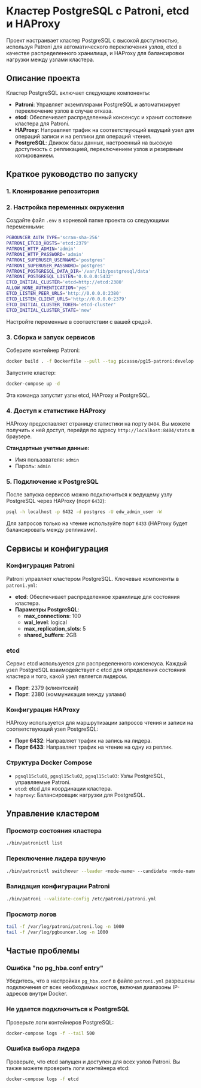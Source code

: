 # Кластер PostgreSQL с Patroni, etcd и HAProxy

Проект настраивает кластер PostgreSQL с высокой доступностью, используя Patroni для автоматического переключения узлов,
etcd в качестве распределенного хранилища, и HAProxy для балансировки нагрузки между узлами кластера.

## Описание проекта

Кластер PostgreSQL включает следующие компоненты:

- **Patroni**: Управляет экземплярами PostgreSQL и автоматизирует переключение узлов в случае отказа.
- **etcd**: Обеспечивает распределенный консенсус и хранит состояние кластера для Patroni.
- **HAProxy**: Направляет трафик на соответствующий ведущий узел для операций записи и на реплики для операций чтения.
- **PostgreSQL**: Движок базы данных, настроенный на высокую доступность с репликацией, переключением узлов и резервным
  копированием.

## Краткое руководство по запуску

### 1. Клонирование репозитория

### 2. Настройка переменных окружения

Создайте файл `.env` в корневой папке проекта со следующими переменными:

```bash
PGBOUNCER_AUTH_TYPE='scram-sha-256'
PATRONI_ETCD3_HOSTS='etcd:2379'
PATRONI_HTTP_ADMIN='admin'
PATRONI_HTTP_PASSWORD='admin'
PATRONI_SUPERUSER_USERNAME='postgres'
PATRONI_SUPERUSER_PASSWORD='postgres'
PATRONI_POSTGRESQL_DATA_DIR='/var/lib/postgresql/data'
PATRONI_POSTGRESQL_LISTEN='0.0.0.0:5432'
ETCD_INITIAL_CLUSTER='etcd=http://etcd:2380'
ALLOW_NONE_AUTHENTICATION='yes'
ETCD_LISTEN_PEER_URLS='http://0.0.0.0:2380'
ETCD_LISTEN_CLIENT_URLS='http://0.0.0.0:2379'
ETCD_INITIAL_CLUSTER_TOKEN='etcd-cluster'
ETCD_INITIAL_CLUSTER_STATE='new'
```

Настройте переменные в соответствии с вашей средой.

### 3. Сборка и запуск сервисов

Соберите контейнер Patroni:

```bash
docker build . -f Dockerfile --pull --tag picasso/pg15-patroni:develop
```

Запустите кластер:

```bash
docker-compose up -d
```

Эта команда запустит узлы etcd, HAProxy и PostgreSQL.

### 4. Доступ к статистике HAProxy

HAProxy предоставляет страницу статистики на порту `8404`. Вы можете получить к ней доступ, перейдя по адресу
`http://localhost:8404/stats` в браузере.

**Стандартные учетные данные:**

- Имя пользователя: `admin`
- Пароль: `admin`

### 5. Подключение к PostgreSQL

После запуска сервисов можно подключиться к ведущему узлу PostgreSQL через HAProxy (порт `6432`):

```bash
psql -h localhost -p 6432 -d postgres -U edw_admin_user -W
```

Для запросов только на чтение используйте порт `6433` (HAProxy будет балансировать между репликами).

## Сервисы и конфигурация

### Конфигурация Patroni

Patroni управляет кластером PostgreSQL. Ключевые компоненты в `patroni.yml`:

- **etcd**: Обеспечивает распределенное хранилище для состояния кластера.
- **Параметры PostgreSQL**:
    - **max_connections**: 100
    - **wal_level**: logical
    - **max_replication_slots**: 5
    - **shared_buffers**: 2GB

### etcd

Сервис etcd используется для распределенного консенсуса. Каждый узел PostgreSQL взаимодействует с etcd для определения
состояния кластера и того, какой узел является лидером.

- **Порт**: 2379 (клиентский)
- **Порт**: 2380 (коммуникация между узлами)

### Конфигурация HAProxy

HAProxy используется для маршрутизации запросов чтения и записи на соответствующий узел PostgreSQL:

- **Порт 6432**: Направляет трафик на запись на лидера.
- **Порт 6433**: Направляет трафик на чтение на одну из реплик.

### Структура Docker Compose

- `pgsql15clu01`, `pgsql15clu02`, `pgsql15clu03`: Узлы PostgreSQL, управляемые Patroni.
- `etcd`: etcd для координации кластера.
- `haproxy`: Балансировщик нагрузки для PostgreSQL.

## Управление кластером

### Просмотр состояния кластера

```bash
./bin/patronictl list
```

### Переключение лидера вручную

```bash
./bin/patronictl switchover --leader <node-name> --candidate <node-name> --force
```

### Валидация конфигурации Patroni

```bash
./bin/patroni --validate-config /etc/patroni/patroni.yml
```

### Просмотр логов

```bash
tail -f /var/log/patroni/patroni.log -n 1000
tail -f /var/log/pgbouncer.log -n 1000
```

## Частые проблемы

### Ошибка "no pg_hba.conf entry"

Убедитесь, что в настройках `pg_hba.conf` в файле `patroni.yml` разрешены подключения от всех необходимых хостов,
включая диапазоны IP-адресов внутри Docker.

### Не удается подключиться к PostgreSQL

Проверьте логи контейнеров PostgreSQL:

```bash
docker-compose logs -f --tail 500
```

### Ошибка выбора лидера

Проверьте, что etcd запущен и доступен для всех узлов Patroni. Вы также можете проверить логи контейнера etcd:

```bash
docker-compose logs -f etcd
```
